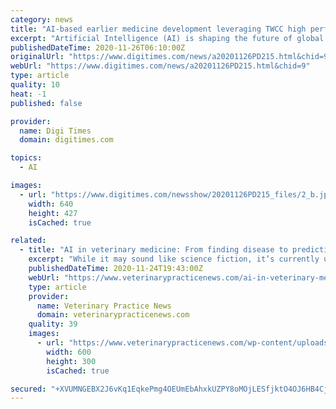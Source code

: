 ```yaml
---
category: news
title: "AI-based earlier medicine development leveraging TWCC high performance computing services to boost cancer prediction research"
excerpt: "Artificial Intelligence (AI) is shaping the future of global medical industries. The practice of medicine is changing with the development of AI methods of machine learning. As the increasing accuracy of predictive medicine,"
publishedDateTime: 2020-11-26T06:10:00Z
originalUrl: "https://www.digitimes.com/news/a20201126PD215.html&chid=9"
webUrl: "https://www.digitimes.com/news/a20201126PD215.html&chid=9"
type: article
quality: 10
heat: -1
published: false

provider:
  name: Digi Times
  domain: digitimes.com

topics:
  - AI

images:
  - url: "https://www.digitimes.com/newsshow/20201126PD215_files/2_b.jpg"
    width: 640
    height: 427
    isCached: true

related:
  - title: "AI in veterinary medicine: From finding disease to predicting it"
    excerpt: "While it may sound like science fiction, it’s currently underway in both human and animal health by coupling advanced computing power with artificial intelligence (AI ... antihypertensive therapy, and ACE-inhibitors also are emerging as effective ..."
    publishedDateTime: 2020-11-24T19:43:00Z
    webUrl: "https://www.veterinarypracticenews.com/ai-in-veterinary-medicine-from-finding-disease-to-predicting-it/"
    type: article
    provider:
      name: Veterinary Practice News
      domain: veterinarypracticenews.com
    quality: 39
    images:
      - url: "https://www.veterinarypracticenews.com/wp-content/uploads/2020/11/feat-41.jpg"
        width: 600
        height: 300
        isCached: true

secured: "+XVUMNGEBX2J6vKq1EqkePmg4OEUmEbAhxkUZPY8oMOjLESfjktO4OJ6HB4CjnaETbExUDLtSYc8wQha3UodhwHpuAiABM3yylVtOpDjW6gpYNuRQ9fq5LCMT7fsXFdPOS0+s9tMuLfp0IS/7mG6dF5vpGY7mzxMAD0QsEiApwthpapame86iC0qP329dIlzC+K1iQJUo9qJdPhe6SYeHyTf44LjBEOgX0ZkT/booiskk4nUxKGIc+46kU4ul3ncn0Q9Je9UQ6dUTUjTjzhMjgEXtdkVYYm0oCWsddAro1Xz4iw2EGbd2Q4tKVoS+WDYyIQmu4B2Sm3OmL/bzCo/JCZaqJCJ3sTgTnW0T24S2U4=;J4vm41WN3Hjy81+/uQDu8A=="
---
```


